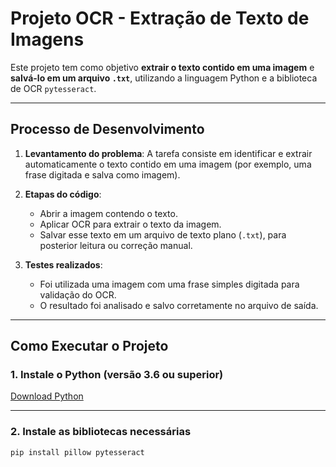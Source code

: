 # Projeto OCR - Extração de Texto de Imagens

Este projeto tem como objetivo **extrair o texto contido em uma imagem** e **salvá-lo em um arquivo `.txt`**, utilizando a linguagem Python e a biblioteca de OCR `pytesseract`.

---

## Processo de Desenvolvimento

1. **Levantamento do problema**: A tarefa consiste em identificar e extrair automaticamente o texto contido em uma imagem (por exemplo, uma frase digitada e salva como imagem).

2. **Etapas do código**:
   - Abrir a imagem contendo o texto.
   - Aplicar OCR para extrair o texto da imagem.
   - Salvar esse texto em um arquivo de texto plano (`.txt`), para posterior leitura ou correção manual.

3. **Testes realizados**:
   - Foi utilizada uma imagem com uma frase simples digitada para validação do OCR.
   - O resultado foi analisado e salvo corretamente no arquivo de saída.

---

## Como Executar o Projeto

### 1. Instale o Python (versão 3.6 ou superior)

[Download Python](https://www.python.org/downloads/)

---

### 2. Instale as bibliotecas necessárias

```bash
pip install pillow pytesseract
